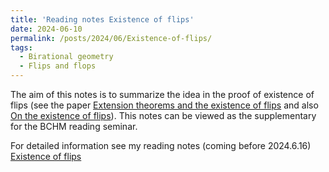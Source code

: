 ```yaml
---
title: 'Reading notes Existence of flips'
date: 2024-06-10
permalink: /posts/2024/06/Existence-of-flips/
tags:
  - Birational geometry
  - Flips and flops
---
```


The aim of this notes is to summarize the idea in the proof of existence of flips (see the paper [Extension theorems and the existence of flips](https://academic.oup.com/book/6326/chapter-abstract/150033223?redirectedFrom=fulltext) and also [On the existence of flips](https://arxiv.org/abs/math/0507597)). This notes can be viewed as the supplementary for the BCHM reading seminar.

For detailed information see my reading notes (coming before 2024.6.16) [Existence of flips](https://yilimath.github.io/files/BCHM/ExistenceOfFlips.pdf)